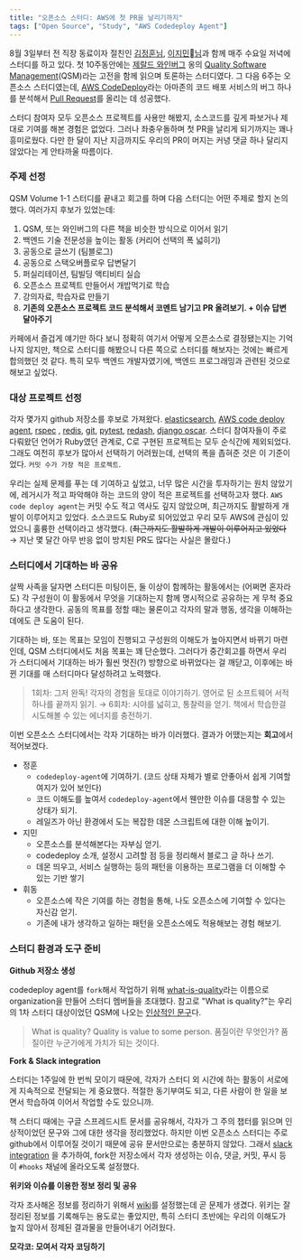 ```yaml
---
title: "오픈소스 스터디: AWS에 첫 PR을 날리기까지"
tags: ["Open Source", "Study", "AWS Codedeploy Agent"]
---
```


8월 3일부터 전 직장 동료이자 절친인 [김정훈님](https://wonderer80.github.io/), [이지민님](http://americanopeople.tistory.com/)과 함께 매주 수요일 저녁에 스터디를 하고 있다. 첫 10주동안에는 [제랄드 와인버그](https://en.wikipedia.org/wiki/Gerald_Weinberg) 옹의 [Quality Software Management](https://www.amazon.com/Quality-Software-Management-Systems-Thinking/dp/0932633722)(QSM)라는 고전을 함께 읽으며 토론하는 스터디였다. 그 다음 6주는 오픈소스 스터디였는데, [AWS CodeDeploy](https://aws.amazon.com/ko/codedeploy/)라는 아마존의 코드 배포 서비스의 버그 하나를 분석해서 [Pull Request](https://github.com/aws/aws-codedeploy-agent/pull/199)를 올리는 데 성공했다. 

스터디 참여자 모두 오픈소스 프로젝트를 사용만 해봤지, 소스코드를 깊게 파보거나 제대로 기여를 해본 경험은 없었다. 그러나 좌충우돌하며 첫 PR을 날리게 되기까지는 꽤나 흥미로웠다. 다만 한 달이 지난 지금까지도 우리의 PR이 머지는 커녕 댓글 하나 달리지 않았다는 게 안타까울 따름이다.

### 주제 선정 ###

QSM Volume 1-1 스터디를 끝내고 회고를 하며 다음 스터디는 어떤 주제로 할지 논의했다. 여러가지 후보가 있었는데:

1. QSM, 또는 와인버그의 다른 책을 비슷한 방식으로 이어서 읽기
2. 백엔드 기술 전문성을 높이는 활동 (커리어 선택의 폭 넓히기)
3. 공동으로 글쓰기 (팀블로그)
4. 공동으로 스택오버플로우 답변달기
5. 퍼실리테이션, 팀빌딩 액티비티 실습
6. 오픈소스 프로젝트 만들어서 개밥먹기로 학습
7. 강의자료, 학습자료 만들기
8. **기존의 오픈소스 프로젝트 코드 분석해서 코멘트 남기고 PR 올려보기. + 이슈 답변 달아주기**

카페에서 즐겁게 얘기만 하다 보니 정확히 여기서 어떻게 오픈소스로 결정됐는지는 기억나지 않지만, 책으로 스터디를 해봤으니 다른 쪽으로 스터디를 해보자는 것에는 빠르게 합의했던 것 같다. 특히 모두 백엔드 개발자였기에, 백엔드 프로그래밍과 관련된 것으로 해보고 싶었다.

### 대상 프로젝트 선정 ###

각자 몇가지 github 저장소를 후보로 가져왔다. [elasticsearch](https://github.com/elastic/elasticsearch), [AWS code deploy agent](https://github.com/aws/aws-codedeploy-agent), [rspec](https://github.com/rspec/rspec) , [redis](https://github.com/antirez/redis), [git](https://github.com/git/git), [pytest](https://github.com/pytest-dev/pytest), [redash](https://github.com/getredash/redash), [django oscar](https://github.com/django-oscar/django-oscar). 스터디 참여자들이 주로 다뤄왔던 언어가 Ruby였던 관계로, C로 구현된 프로젝트는 모두 순식간에 제외되었다. 그래도 여전히 후보가 많아서 선택하기 어려웠는데, 선택의 폭을 좁혀준 것은 이 기준이었다. `커밋 수가 가장 적은 프로젝트`. 

우리는 실제 문제를 푸는 데 기여하고 싶었고, 너무 많은 시간을 투자하기는 원치 않았기에, 레거시가 적고 파악해야 하는 코드의 양이 적은 프로젝트를 선택하고자 했다. `AWS code deploy agent`는 커밋 수도 적고 역사도 깊지 않았으며, 최근까지도 활발하게 개발이 이루어지고 있었다. 소스코드도 Ruby로 되어있었고 우리 모두 AWS에 관심이 있었으니 훌륭한 선택이라고 생각했다. (~~최근까지도 활발하게 개발이 이루어지고 있었다~~ → 지난 몇 달간 아무 반응 없이 방치된 PR도 많다는 사실은 몰랐다.)

### 스터디에서 기대하는 바 공유 ###

살짝 사족을 달자면 스터디든 미팅이든, 둘 이상이 함께하는 활동에서는 (어쩌면 혼자라도) 각 구성원이 이 활동에서 무엇을 기대하는지 함께 명시적으로 공유하는 게 무척 중요하다고 생각한다. 공동의 목표를 정할 때는 물론이고 각자의 말과 행동, 생각을 이해하는 데에도 큰 도움이 된다. 

기대하는 바, 또는 목표는 모임이 진행되고 구성원의 이해도가 높아지면서 바뀌기 마련인데, QSM 스터디에서도 처음 목표는 꽤 단순했다. 그러다가 중간회고를 하면서 우리가 스터디에서 기대하는 바가 훨씬 멋진(?) 방향으로 바뀌었다는 걸 깨닫고, 이후에는 바뀐 기대를 매 스터디마다 달성하려고 노력했다.

> 1회차: 그저 완독! 각자의 경험을 토대로 이야기하기. 영어로 된 소프트웨어 서적 하나를 끝까지 읽기.
> → 6회차: 시야를 넓히고, 통찰력을 얻기. 책에서 학습한걸 시도해볼 수 있는 에너지를 충전하기.

이번 오픈소스 스터디에서는 각자 기대하는 바가 이러했다. 결과가 어땠는지는 **회고**에서 적어보겠다.

- 정훈
  -  `codedeploy-agent`에 기여하기. (코드 상태 자체가 별로 안좋아서 쉽게 기여할 여지가 있어 보인다)
  - 코드 이해도를 높여서 `codedeploy-agent`에서 웬만한 이슈를 대응할 수 있는 상태가 되기.
  - 레일즈가 아닌 환경에서 도는 복잡한 데몬 스크립트에 대한 이해 높이기.
- 지민
  - 오픈소스를 분석해본다는 자부심 얻기. 
  - codedeploy 소개, 설정시 고려할 점 등을 정리해서 블로그 글 하나 쓰기.
  - 데몬 띄우고, 서비스 실행하는 등의 패턴을 이용하는 프로그램을 더 이해할 수 있는 기반 쌓기
- 휘동	
  - 오픈소스에 작은 기여를 하는 경험을 통해, 나도 오픈소스에 기여할 수 있다는 자신감 얻기.
  - 기존에 내가 생각하고 일하는 패턴을 오픈소스에도 적용해보는 경험 해보기.

### 스터디 환경과 도구 준비 ###

**Github 저장소 생성**

codedeploy agent를 `fork`해서 작업하기 위해 [what-is-quality](https://github.com/what-is-quality/)라는 이름으로 organization을 만들어 스터디 멤버들을 초대했다. 참고로 "What is quality?"는 우리의 1차 스터디 대상이었던 QSM에 나오는 [인상적인 문구](http://secretsofconsulting.blogspot.com/2016/08/what-is-quality-why-is-it-important.html)다.

> What is quality? Quality is value to some person.
> 품질이란 무엇인가? 품질이란 누군가에게 가치가 되는 것이다.

**Fork & Slack integration**

스터디는 1주일에 한 번씩 모이기 때문에, 각자가 스터디 외 시간에 하는 활동이 서로에게 지속적으로 전달되는 게 중요했다. 적절한 동기부여도 되고, 다른 사람이 한 일을 보면서 학습하여 이어서 작업할 수도 있으니까. 

책 스터디 때에는 구글 스프레드시트 문서를 공유해서, 각자가 그 주의 챕터를 읽으며 인상적이었던 문구와 그에 대한 생각을 정리했었다. 하지만 이번 오픈소스 스터디는 주로 github에서 이루어질 것이기 때문에 공유 문서만으로는 충분하지 않았다. 그래서 [slack integration](https://github.com/integrations/slack) 을 추가하여, fork한 저장소에서 각자 생성하는 이슈, 댓글, 커밋, 푸시 등이 `#hooks` 채널에 올라오도록 설정했다.

**위키와 이슈를 이용한 정보 정리 및 공유**

각자 조사해온 정보를 정리하기 위해서 [wiki](https://github.com/what-is-quality/aws-codedeploy-agent/wiki)를 설정했는데 곧 문제가 생겼다. 위키는 잘 정리된 정보를 기록해두는 용도로는 좋았지만, 특히 스터디 초반에는 우리의 이해도가 높지 않아서 정제된 결과물을 만들어내기 어려웠다. 

**모각코: 모여서 각자 코딩하기**